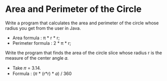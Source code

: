 # Area and Perimeter of the Circle
Write a program that calculates the area and perimeter of the circle whose radius you get from the user in Java.

- Area formula : π * r * r;
- Perimeter formula : 2 * π * r;

Write the program that finds the area of the circle slice whose radius r is the measure of the center angle 𝛼.

- Take 𝜋 = 3.14.
- Formula : (𝜋 * (r*r) * 𝛼) / 360